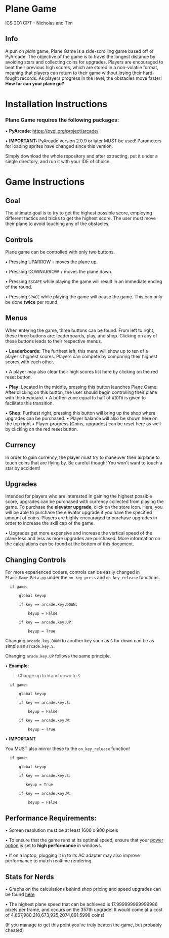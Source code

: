 # Plane Game
ICS 2O1 CPT - Nicholas and Tim

## Info

  A pun on *plain* game, Plane Game is a side-scrolling game based off of PyArcade. The objective of the game is to travel the longest distance by avoiding stars and collecting coins for upgrades. Players are encouraged to beat their previous high scores, which are stored in a non-volatile format, meaning that players can return to their game without losing their hard-fought records. As players progress in the level, the obstacles move faster! **How far can your plane go?** 

# Installation Instructions

### Plane Game requires the following packages:

• **PyArcade**: https://pypi.org/project/arcade/ 

• **IMPORTANT:** PyArcade version 2.0.9 or later MUST be used! Parameters for loading sprites have changed since this version.


Simply download the whole repository and after extracting, put it under a single directory, and run it with your IDE of choice.


# Game Instructions

## Goal
  The ultimate goal is to try to get the highest possible score, employing different tactics and tricks to get the highest score. The user must move their plane to avoid touching any of the obstacles.
  
## Controls
Plane game can be controlled with only two buttons.

• Pressing UPARROW `↑` moves the plane up.

• Pressing DOWNARROW `↓` moves the plane down.

• Pressing `ESCAPE` while playing the game will result in an immediate ending of the round.

• Pressing `SPACE` while playing the game will pause the game. This can only be done **twice** per round.

## Menus
When entering the game, three buttons can be found. From left to right, these three buttons are: leaderboards, play, and shop.
Clicking on any of these buttons leads to their respective menus. 

• **Leaderboards:** The furthest left, this menu will show up to ten of a player's highest scores. Players can compete by comparing their highest scores with each other.

  • A player may also clear their high scores list here by clicking on the red reset button.
  
• **Play:** Located in the middle, pressing this button launches Plane Game. After clicking on this button, the user should begin controlling their plane with the keyboard. 
  • A buffer-zone equal to half of `WIDTH` is given to facilitate this transition. 

• **Shop:** Furthest right, pressing this button will bring up the shop where upgrades can be purchased.
  • Player balance will also be shown here on the top right
  • Player progress (Coins, upgrades) can be reset here as well by clicking on the red reset button.
  
## Currency
In order to gain currency, the player must try to maneuver their airplane to touch coins that are flying by. Be careful though! You won't want to touch a star by accident!

## Upgrades
Intended for players who are interested in gaining the highest possible score, upgrades can be purchased with currency collected from playing the game. To purchase the **elevator upgrade**, click on the store icon. Here, you will be able to purchase the elevator upgrade if you have the specified amount of coins. Players are highly encouraged to purchase upgrades in order to increase the skill cap of the game.

• Upgrades get more expensive and increase the vertical speed of the plane less and less as more upgrades are purchased. More information on the calculations can be found at the bottom of this document.


## Changing Controls
For more experienced coders, controls can be easily changed in `Plane_Game_Beta.py` under the `on_key_press` and `on_key_release` functions.



      if game:
    
          global keyup
        
          if key == arcade.key.DOWN:
        
              keyup = False
            
          if key == arcade.key.UP:
        
              keyup = True
            


Changing `arcade.key.DOWN` to another key such as `S` for down can be as simple as `arcade.key.S`.

Changing `arade.key.UP` follows the same principle.

• **Example:** 

   > Change up to `W` and down to `S` 
   




      if game:
    
          global keyup
        
          if key == arcade.key.S:
        
              keyup = False
            
          if key == arcade.key.W:
        
              keyup = True
            


• **IMPORTANT** 

You MUST also mirror these to the `on_key_release` function!





      if game:
    
          global keyup
        
          if key == arcade.key.S:
        
             keyup = True
            
          if key == arcade.key.W:
        
              keyup = False
            
## Performance Requirements:


• Screen resolution must be at least 1600 x 900 pixels

• To ensure that the game runs at its optimal speed, ensure that your [power option](https://gyazo.com/01f2a91c68cab85950ac2ff14a191591) is set to **high performance** in windows.

• If on a laptop, plugging it in to its AC adapter may also improve performance to match realtime rendering.

## Stats for Nerds

• Graphs on the calculations behind shop pricing and speed upgrades can be found [here](https://www.desmos.com/calculator/xjoczpbfcc)

• The highest plane speed that can be achieved is 17.999999999999986 pixels per frame, and occurs on the 357th upgrade! 
It would come at a cost of 4,667,980,210,673,925,2074,891.5998 coins!

(If you manage to get this point you've truly beaten the game, but probably cheated)



